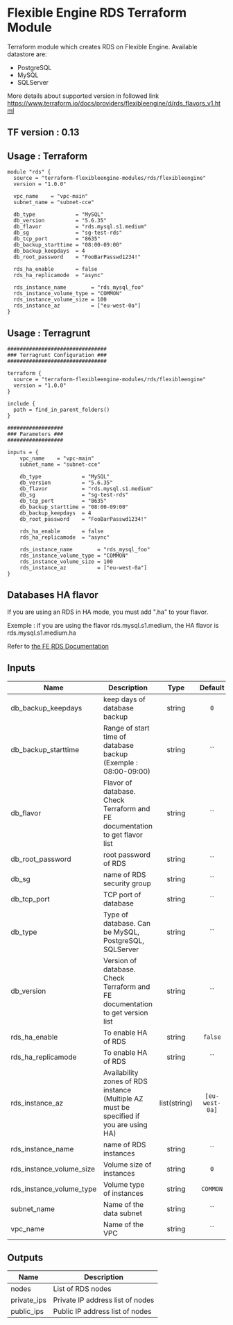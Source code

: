 # Flexible Engine RDS Terraform Module

Terraform module which creates RDS on Flexible Engine.
Available datastore are:

* PostgreSQL
* MySQL
* SQLServer

More details about supported version in followed link https://www.terraform.io/docs/providers/flexibleengine/d/rds_flavors_v1.html


## TF version : 0.13

## Usage : Terraform

```hcl
module "rds" {
  source = "terraform-flexibleengine-modules/rds/flexibleengine"
  version = "1.0.0"

  vpc_name    = "vpc-main"
  subnet_name = "subnet-cce"

  db_type             = "MySQL"
  db_version          = "5.6.35"
  db_flavor           = "rds.mysql.s1.medium"
  db_sg               = "sg-test-rds"
  db_tcp_port         = "8635"
  db_backup_starttime = "08:00-09:00"
  db_backup_keepdays  = 4
  db_root_password    = "FooBarPasswd1234!"

  rds_ha_enable       = false
  rds_ha_replicamode  = "async"

  rds_instance_name        = "rds_mysql_foo"
  rds_instance_volume_type = "COMMON"
  rds_instance_volume_size = 100
  rds_instance_az          = ["eu-west-0a"]
}
```

## Usage : Terragrunt

```hcl
################################
### Terragrunt Configuration ###
################################

terraform {
  source = "terraform-flexibleengine-modules/rds/flexibleengine"
  version = "1.0.0"
}

include {
  path = find_in_parent_folders()
}

##################
### Parameters ###
##################

inputs = {
    vpc_name    = "vpc-main"
    subnet_name = "subnet-cce"

    db_type             = "MySQL"
    db_version          = "5.6.35"
    db_flavor           = "rds.mysql.s1.medium"
    db_sg               = "sg-test-rds"
    db_tcp_port         = "8635"
    db_backup_starttime = "08:00-09:00"
    db_backup_keepdays  = 4
    db_root_password    = "FooBarPasswd1234!"

    rds_ha_enable       = false
    rds_ha_replicamode  = "async"

    rds_instance_name        = "rds_mysql_foo"
    rds_instance_volume_type = "COMMON"
    rds_instance_volume_size = 100
    rds_instance_az          = ["eu-west-0a"]
}

```

## Databases HA flavor

If you are using an RDS in HA mode, you must add ".ha" to your flavor. 

Exemple : if you are using the flavor rds.mysql.s1.medium, the HA flavor is rds.mysql.s1.medium.ha

Refer to [the FE RDS Documentation](https://docs.prod-cloud-ocb.orange-business.com/usermanual/rds/en-us_topic_dashboard.html)

## Inputs

| Name | Description | Type | Default | Required |
|------|-------------|:----:|:-----:|:-----:|
| db\_backup\_keepdays | keep days of database backup | string | `0` | no |
| db\_backup\_starttime | Range of start time of database backup (Exemple : 08:00-09:00) | string | `` | no |
| db\_flavor | Flavor of database. Check Terraform and FE documentation to get flavor list | string | `` | yes |
| db\_root\_password | root password of RDS | string | `` | yes |
| db\_sg | name of RDS security group | string | `` | yes |
| db\_tcp\_port | TCP port of database | string | `` | yes |
| db\_type | Type of database. Can be MySQL, PostgreSQL, SQLServer | string | `` | yes |
| db\_version | Version of database. Check Terraform and FE documentation to get version list | string | `` | yes |
| rds\_ha\_enable | To enable HA of RDS | string | `false` | no |
| rds\_ha\_replicamode | To enable HA of RDS | string | `` | no |
| rds\_instance\_az | Availability zones of RDS instance (Multiple AZ must be specified if you are using HA) | list(string) | `[eu-west-0a]` | no |
| rds\_instance\_name | name of RDS instances | string | `` | yes |
| rds\_instance\_volume\_size | Volume size of instances | string | `0` | yes |
| rds\_instance\_volume\_type | Volume type of instances | string | `COMMON` | no |
| subnet\_name | Name of the data subnet | string | `` | yes |
| vpc\_name | Name of the VPC | string | `` | yes |
## Outputs

| Name | Description |
|------|-------------|
| nodes | List of RDS nodes |
| private_ips | Private IP address list of nodes |
| public_ips | Public IP address list of nodes |
